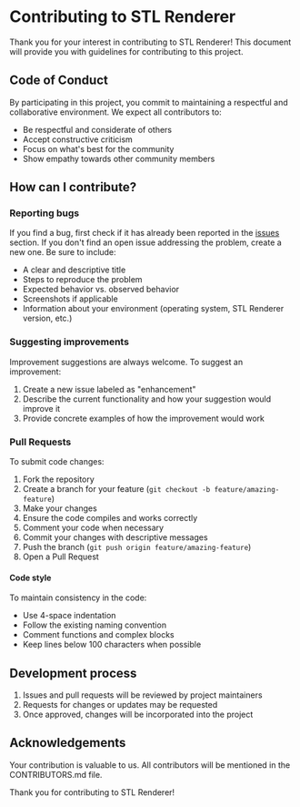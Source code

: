 # Contributing to STL Renderer

Thank you for your interest in contributing to STL Renderer! This document will provide you with guidelines for contributing to this project.

## Code of Conduct

By participating in this project, you commit to maintaining a respectful and collaborative environment. We expect all contributors to:

- Be respectful and considerate of others
- Accept constructive criticism
- Focus on what's best for the community
- Show empathy towards other community members

## How can I contribute?

### Reporting bugs

If you find a bug, first check if it has already been reported in the [issues](https://github.com/SynrgStudio/stl-renderer/issues) section. If you don't find an open issue addressing the problem, create a new one. Be sure to include:

- A clear and descriptive title
- Steps to reproduce the problem
- Expected behavior vs. observed behavior
- Screenshots if applicable
- Information about your environment (operating system, STL Renderer version, etc.)

### Suggesting improvements

Improvement suggestions are always welcome. To suggest an improvement:

1. Create a new issue labeled as "enhancement"
2. Describe the current functionality and how your suggestion would improve it
3. Provide concrete examples of how the improvement would work

### Pull Requests

To submit code changes:

1. Fork the repository
2. Create a branch for your feature (`git checkout -b feature/amazing-feature`)
3. Make your changes
4. Ensure the code compiles and works correctly
5. Comment your code when necessary
6. Commit your changes with descriptive messages
7. Push the branch (`git push origin feature/amazing-feature`)
8. Open a Pull Request

#### Code style

To maintain consistency in the code:

- Use 4-space indentation
- Follow the existing naming convention
- Comment functions and complex blocks
- Keep lines below 100 characters when possible

## Development process

1. Issues and pull requests will be reviewed by project maintainers
2. Requests for changes or updates may be requested
3. Once approved, changes will be incorporated into the project

## Acknowledgements

Your contribution is valuable to us. All contributors will be mentioned in the CONTRIBUTORS.md file.

Thank you for contributing to STL Renderer! 